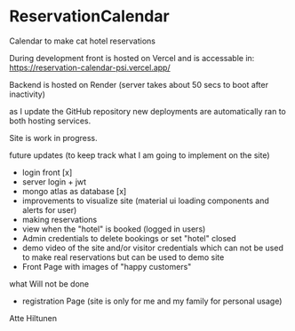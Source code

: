 # ReservationCalendar
Calendar to make cat hotel reservations

During development front is hosted on Vercel and is accessable in: https://reservation-calendar-psi.vercel.app/

Backend is hosted on Render 
(server takes about 50 secs to boot after inactivity)

as I update the GitHub repository new deployments are automatically ran to both hosting services.

Site is work in progress.

future updates (to keep track what I am going to implement on the site)

- login front [x]
- server login + jwt
- mongo atlas as database  [x]
- improvements to visualize site (material ui loading components and alerts for user)
- making reservations 
- view when the "hotel" is booked (logged in users)
- Admin credentials to delete bookings or set "hotel" closed
- demo video of the site and/or visitor credentials which can not be used to make real reservations but can be used to demo site
- Front Page with images of "happy customers"


what Will not be done
- registration Page (site is only for me and my family for personal usage) 


Atte Hiltunen



